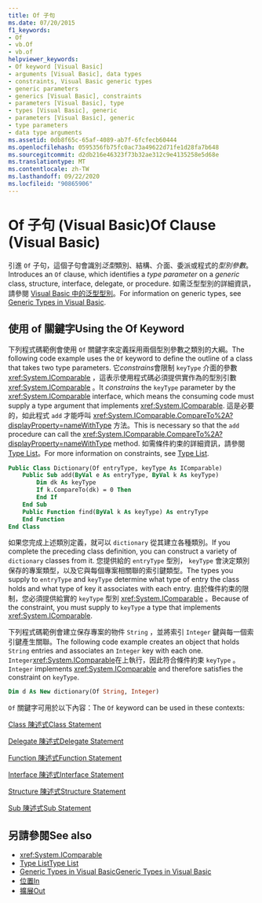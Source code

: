 ```yaml
---
title: Of 子句
ms.date: 07/20/2015
f1_keywords:
- Of
- vb.Of
- vb.of
helpviewer_keywords:
- Of keyword [Visual Basic]
- arguments [Visual Basic], data types
- constraints, Visual Basic generic types
- generic parameters
- generics [Visual Basic], constraints
- parameters [Visual Basic], type
- types [Visual Basic], generic
- parameters [Visual Basic], generic
- type parameters
- data type arguments
ms.assetid: 0db8f65c-65af-4089-ab7f-6fcfecb60444
ms.openlocfilehash: 0595356fb75fc0ac73a49622d71fe1d28fa7b648
ms.sourcegitcommit: d2db216e46323f73b32ae312c9e4135258e5d68e
ms.translationtype: MT
ms.contentlocale: zh-TW
ms.lasthandoff: 09/22/2020
ms.locfileid: "90865906"
---
```

# <a name="of-clause-visual-basic"></a><span data-ttu-id="a0ff7-102">Of 子句 (Visual Basic)</span><span class="sxs-lookup"><span data-stu-id="a0ff7-102">Of Clause (Visual Basic)</span></span>

<span data-ttu-id="a0ff7-103">引進 `Of` 子句，這個子句會識別*泛型*類別、結構、介面、委派或程式的*型別參數*。</span><span class="sxs-lookup"><span data-stu-id="a0ff7-103">Introduces an `Of` clause, which identifies a *type parameter* on a *generic* class, structure, interface, delegate, or procedure.</span></span> <span data-ttu-id="a0ff7-104">如需泛型型別的詳細資訊，請參閱 [Visual Basic 中的泛型型別](../../programming-guide/language-features/data-types/generic-types.md)。</span><span class="sxs-lookup"><span data-stu-id="a0ff7-104">For information on generic types, see [Generic Types in Visual Basic](../../programming-guide/language-features/data-types/generic-types.md).</span></span>  
  
## <a name="using-the-of-keyword"></a><span data-ttu-id="a0ff7-105">使用 of 關鍵字</span><span class="sxs-lookup"><span data-stu-id="a0ff7-105">Using the Of Keyword</span></span>  

 <span data-ttu-id="a0ff7-106">下列程式碼範例會使用 `Of` 關鍵字來定義採用兩個型別參數之類別的大綱。</span><span class="sxs-lookup"><span data-stu-id="a0ff7-106">The following code example uses the `Of` keyword to define the outline of a class that takes two type parameters.</span></span> <span data-ttu-id="a0ff7-107">它*constrains*會限制 `keyType` 介面的參數 <xref:System.IComparable> ，這表示使用程式碼必須提供實作為的型別引數 <xref:System.IComparable> 。</span><span class="sxs-lookup"><span data-stu-id="a0ff7-107">It *constrains* the `keyType` parameter by the <xref:System.IComparable> interface, which means the consuming code must supply a type argument that implements <xref:System.IComparable>.</span></span> <span data-ttu-id="a0ff7-108">這是必要的，如此程式 `add` 才能呼叫 <xref:System.IComparable.CompareTo%2A?displayProperty=nameWithType> 方法。</span><span class="sxs-lookup"><span data-stu-id="a0ff7-108">This is necessary so that the `add` procedure can call the <xref:System.IComparable.CompareTo%2A?displayProperty=nameWithType> method.</span></span> <span data-ttu-id="a0ff7-109">如需條件約束的詳細資訊，請參閱 [Type List](type-list.md)。</span><span class="sxs-lookup"><span data-stu-id="a0ff7-109">For more information on constraints, see [Type List](type-list.md).</span></span>  
  
```vb  
Public Class Dictionary(Of entryType, keyType As IComparable)  
    Public Sub add(ByVal e As entryType, ByVal k As keyType)  
        Dim dk As keyType  
        If k.CompareTo(dk) = 0 Then  
        End If  
    End Sub  
    Public Function find(ByVal k As keyType) As entryType  
    End Function  
End Class  
```  
  
 <span data-ttu-id="a0ff7-110">如果您完成上述類別定義，就可以 `dictionary` 從其建立各種類別。</span><span class="sxs-lookup"><span data-stu-id="a0ff7-110">If you complete the preceding class definition, you can construct a variety of `dictionary` classes from it.</span></span> <span data-ttu-id="a0ff7-111">您提供給的 `entryType` 型別， `keyType` 會決定類別保存的專案類型，以及它與每個專案相關聯的索引鍵類型。</span><span class="sxs-lookup"><span data-stu-id="a0ff7-111">The types you supply to `entryType` and `keyType` determine what type of entry the class holds and what type of key it associates with each entry.</span></span> <span data-ttu-id="a0ff7-112">由於條件約束的限制，您必須提供給實的 `keyType` 型別 <xref:System.IComparable> 。</span><span class="sxs-lookup"><span data-stu-id="a0ff7-112">Because of the constraint, you must supply to `keyType` a type that implements <xref:System.IComparable>.</span></span>  
  
 <span data-ttu-id="a0ff7-113">下列程式碼範例會建立保存專案的物件 `String` ，並將索引 `Integer` 鍵與每一個索引鍵產生關聯。</span><span class="sxs-lookup"><span data-stu-id="a0ff7-113">The following code example creates an object that holds `String` entries and associates an `Integer` key with each one.</span></span> <span data-ttu-id="a0ff7-114">`Integer`<xref:System.IComparable>在上執行，因此符合條件約束 `keyType` 。</span><span class="sxs-lookup"><span data-stu-id="a0ff7-114">`Integer` implements <xref:System.IComparable> and therefore satisfies the constraint on `keyType`.</span></span>  
  
```vb  
Dim d As New dictionary(Of String, Integer)  
```  
  
 <span data-ttu-id="a0ff7-115">`Of` 關鍵字可用於以下內容：</span><span class="sxs-lookup"><span data-stu-id="a0ff7-115">The `Of` keyword can be used in these contexts:</span></span>  
  
 [<span data-ttu-id="a0ff7-116">Class 陳述式</span><span class="sxs-lookup"><span data-stu-id="a0ff7-116">Class Statement</span></span>](class-statement.md)  
  
 [<span data-ttu-id="a0ff7-117">Delegate 陳述式</span><span class="sxs-lookup"><span data-stu-id="a0ff7-117">Delegate Statement</span></span>](delegate-statement.md)  
  
 [<span data-ttu-id="a0ff7-118">Function 陳述式</span><span class="sxs-lookup"><span data-stu-id="a0ff7-118">Function Statement</span></span>](function-statement.md)  
  
 [<span data-ttu-id="a0ff7-119">Interface 陳述式</span><span class="sxs-lookup"><span data-stu-id="a0ff7-119">Interface Statement</span></span>](interface-statement.md)  
  
 [<span data-ttu-id="a0ff7-120">Structure 陳述式</span><span class="sxs-lookup"><span data-stu-id="a0ff7-120">Structure Statement</span></span>](structure-statement.md)  
  
 [<span data-ttu-id="a0ff7-121">Sub 陳述式</span><span class="sxs-lookup"><span data-stu-id="a0ff7-121">Sub Statement</span></span>](sub-statement.md)  
  
## <a name="see-also"></a><span data-ttu-id="a0ff7-122">另請參閱</span><span class="sxs-lookup"><span data-stu-id="a0ff7-122">See also</span></span>

- <xref:System.IComparable>
- [<span data-ttu-id="a0ff7-123">Type List</span><span class="sxs-lookup"><span data-stu-id="a0ff7-123">Type List</span></span>](type-list.md)
- [<span data-ttu-id="a0ff7-124">Generic Types in Visual Basic</span><span class="sxs-lookup"><span data-stu-id="a0ff7-124">Generic Types in Visual Basic</span></span>](../../programming-guide/language-features/data-types/generic-types.md)
- [<span data-ttu-id="a0ff7-125">位置</span><span class="sxs-lookup"><span data-stu-id="a0ff7-125">In</span></span>](../modifiers/in-generic-modifier.md)
- [<span data-ttu-id="a0ff7-126">擴展</span><span class="sxs-lookup"><span data-stu-id="a0ff7-126">Out</span></span>](../modifiers/out-generic-modifier.md)
